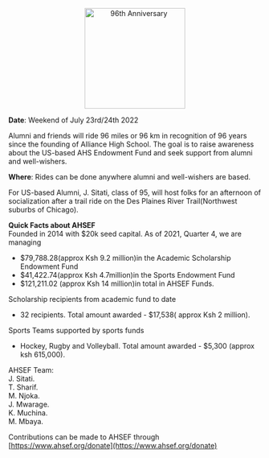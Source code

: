 
<p align="center">
 <img src="https://user-images.githubusercontent.com/1418938/166623238-320fc605-a998-4398-9a99-ce0eccac96ec.jpeg" alt="96th Anniversary" width="200"/>
</p>

**Date**: Weekend of July 23rd/24th 2022 

Alumni and friends will ride 96 miles or 96 km in recognition of 96 years since the founding of Alliance High School. The goal is to raise awareness about the US-based AHS Endowment Fund and seek support from alumni and well-wishers.  

**Where**: Rides can be done anywhere alumni and well-wishers are based.   

For US-based Alumni, J. Sitati, class of 95, will host folks for an afternoon of socialization after a trail ride on the Des Plaines River Trail(Northwest suburbs of Chicago).

**Quick Facts about AHSEF**  
Founded in 2014 with $20k seed capital. As of 2021, Quarter 4, we are managing   
- $79,788.28(approx Ksh 9.2 million)in the Academic Scholarship Endowment Fund
- $41,422.74(approx Ksh 4.7million)in the Sports Endowment Fund
- $121,211.02 (approx Ksh 14 million)in total in AHSEF Funds.  

Scholarship recipients from academic fund to date 
- 32 recipients. Total amount awarded - $17,538( approx Ksh 2 million).   

Sports Teams supported by sports funds
- Hockey, Rugby and Volleyball. Total amount awarded - $5,300 (approx ksh 615,000).  

AHSEF Team:   
J. Sitati.  
T. Sharif.  
M. Njoka.  
J. Mwarage.  
K. Muchina.  
M. Mbaya.  

Contributions can be made to AHSEF through [https://www.ahsef.org/donate](https://www.ahsef.org/donate)
